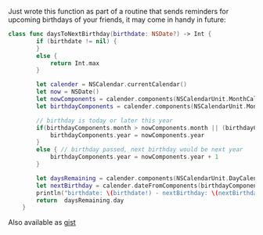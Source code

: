 <!--
.. title: Number of Days Till Next Birthday
.. slug: number-of-days-till-next-birthday
.. date: 2014-09-12 20:02:09 UTC+05:00
.. tags: Swift, Programming, Cocoa
.. link:
.. description:
.. type: text
-->

Just wrote this function as part of a routine that sends reminders for upcoming birthdays of your friends, it may come in handy in future:

```swift
class func daysToNextBirthday(birthdate: NSDate?) -> Int {
        if (birthdate != nil) {
        }
        else {
            return Int.max
        }

        let calender = NSCalendar.currentCalendar()
        let now = NSDate()
        let nowComponents = calender.components(NSCalendarUnit.MonthCalendarUnit | NSCalendarUnit.DayCalendarUnit | NSCalendarUnit.YearCalendarUnit, fromDate: now)
        let birthdayComponents = calender.components(NSCalendarUnit.MonthCalendarUnit | NSCalendarUnit.DayCalendarUnit | NSCalendarUnit.YearCalendarUnit, fromDate: birthdate!)

        // birthday is today or later this year
        if(birthdayComponents.month > nowComponents.month || (birthdayComponents.month == nowComponents.month && birthdayComponents.day >= nowComponents.day)) {
            birthdayComponents.year = nowComponents.year
        }
        else { // birthday passed, next birthday would be next year
            birthdayComponents.year = nowComponents.year + 1
        }

        let daysRemaining = calender.components(NSCalendarUnit.DayCalendarUnit, fromDateComponents: nowComponents, toDateComponents: birthdayComponents, options: nil)
        let nextBirthday = calender.dateFromComponents(birthdayComponents)
        println("birthdate: \(birthdate!) - nextBirthday: \(nextBirthday) - daysRemaining: \(daysRemaining.day)")
        return  daysRemaining.day
    }
```

Also available as [gist](https://gist.github.com/ishaq/e5bbeb0595123d3ca0e7)
